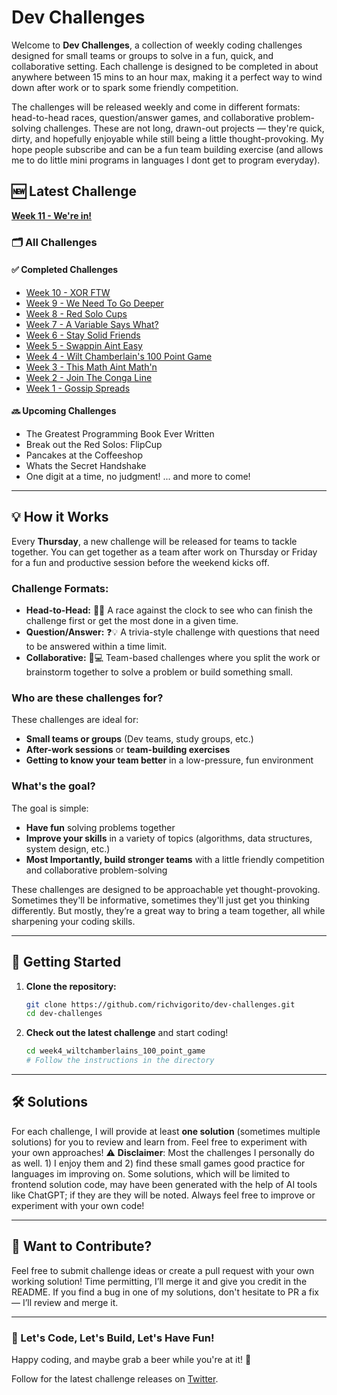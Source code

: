 # Dev Challenges

Welcome to **Dev Challenges**, a collection of weekly coding challenges designed for small teams or groups to solve in a fun, quick, and collaborative setting. Each challenge is designed to be completed in about anywhere between 15 mins to an hour max, making it a perfect way to wind down after work or to spark some friendly competition. 

The challenges will be released weekly and come in different formats: head-to-head races, question/answer games, and collaborative problem-solving challenges. These are not long, drawn-out projects — they're quick, dirty, and hopefully enjoyable while still being a little thought-provoking. My hope people subscribe and can be a fun team building exercise (and allows me to do little mini programs in languages I dont get to program everyday). 

## 🆕 Latest Challenge

**[Week 11 - We're in!](./week11_we_are_in)**

### 🗂 All Challenges

#### ✅ Completed Challenges
- [Week 10 - XOR FTW](./week10_xor_ftw) 
- [Week 9 - We Need To Go Deeper](./week9_inception)
- [Week 8 - Red Solo Cups](./week8_red_solo_cups)
- [Week 7 - A Variable Says What?](./week7_a_variable_says_what)
- [Week 6 - Stay Solid Friends](./week6_stay_solid_friends)
- [Week 5 - Swappin Aint Easy](./week5_swappin_aint_easy)  
- [Week 4 - Wilt Chamberlain's 100 Point Game](./week4_wiltchamberlains_100_point_game)  
- [Week 3 - This Math Aint Math'n](./week3_this_math_aint_mathin)
- [Week 2 - Join The Conga Line](./week2_the_conga_line)  
- [Week 1 - Gossip Spreads](./week1_gossip_spreads)

#### 🔜 Upcoming Challenges
- The Greatest Programming Book Ever Written
- Break out the Red Solos: FlipCup
- Pancakes at the Coffeeshop
- Whats the Secret Handshake
- One digit at a time, no judgment!
  ... and more to come!

---

## 💡 How it Works
Every **Thursday**, a new challenge will be released for teams to tackle together. You can get together as a team after work on Thursday or Friday for a fun and productive session before the weekend kicks off.

### Challenge Formats:
- **Head-to-Head:** 🏁🔥 A race against the clock to see who can finish the challenge first or get the most done in a given time.
- **Question/Answer:** ❓💡 A trivia-style challenge with questions that need to be answered within a time limit.
- **Collaborative:** 🤝💻 Team-based challenges where you split the work or brainstorm together to solve a problem or build something small.

### Who are these challenges for?
These challenges are ideal for:
- **Small teams or groups** (Dev teams, study groups, etc.)
- **After-work sessions** or **team-building exercises**
- **Getting to know your team better** in a low-pressure, fun environment

### What's the goal?
The goal is simple:
- **Have fun** solving problems together
- **Improve your skills** in a variety of topics (algorithms, data structures, system design, etc.)
- **Most Importantly, build stronger teams** with a little friendly competition and collaborative problem-solving

These challenges are designed to be approachable yet thought-provoking. Sometimes they'll be informative, sometimes they'll just get you thinking differently. But mostly, they’re a great way to bring a team together, all while sharpening your coding skills.

---

## 🚀 Getting Started
1. **Clone the repository:**

    ```bash
    git clone https://github.com/richvigorito/dev-challenges.git
    cd dev-challenges
    ```

2. **Check out the latest challenge** and start coding!

    ```bash
    cd week4_wiltchamberlains_100_point_game
    # Follow the instructions in the directory
    ```

---
## 🛠 Solutions
For each challenge, I will provide at least **one solution** (sometimes multiple solutions) for you to review and learn from. Feel free to experiment with your own approaches!
⚠️ **Disclaimer**: Most the challenges I personally do as well. 1) I enjoy them and 2) find these small games good practice for languages im improving on. Some solutions, which will be limited to frontend solution code, may have been generated with the help of AI tools like ChatGPT; if they are they will be noted.  Always feel free to improve or experiment with your own code!

---
## 📢 Want to Contribute?
Feel free to submit challenge ideas or create a pull request with your own working solution! Time permitting, I’ll merge it and give you credit in the README. If you find a bug in one of my solutions, don't hesitate to PR a fix — I’ll review and merge it. 

---
### 🙌 Let's Code, Let's Build, Let's Have Fun!
Happy coding, and maybe grab a beer while you're at it! 🍻

Follow for the latest challenge releases on [Twitter](https://x.com/hotfixfridays).
